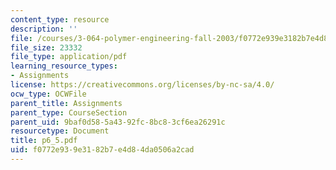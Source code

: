 ```yaml
---
content_type: resource
description: ''
file: /courses/3-064-polymer-engineering-fall-2003/f0772e939e3182b7e4d84da0506a2cad_p6_5.pdf
file_size: 23332
file_type: application/pdf
learning_resource_types:
- Assignments
license: https://creativecommons.org/licenses/by-nc-sa/4.0/
ocw_type: OCWFile
parent_title: Assignments
parent_type: CourseSection
parent_uid: 9baf0d58-5a43-92fc-8bc8-3cf6ea26291c
resourcetype: Document
title: p6_5.pdf
uid: f0772e93-9e31-82b7-e4d8-4da0506a2cad
---
```

